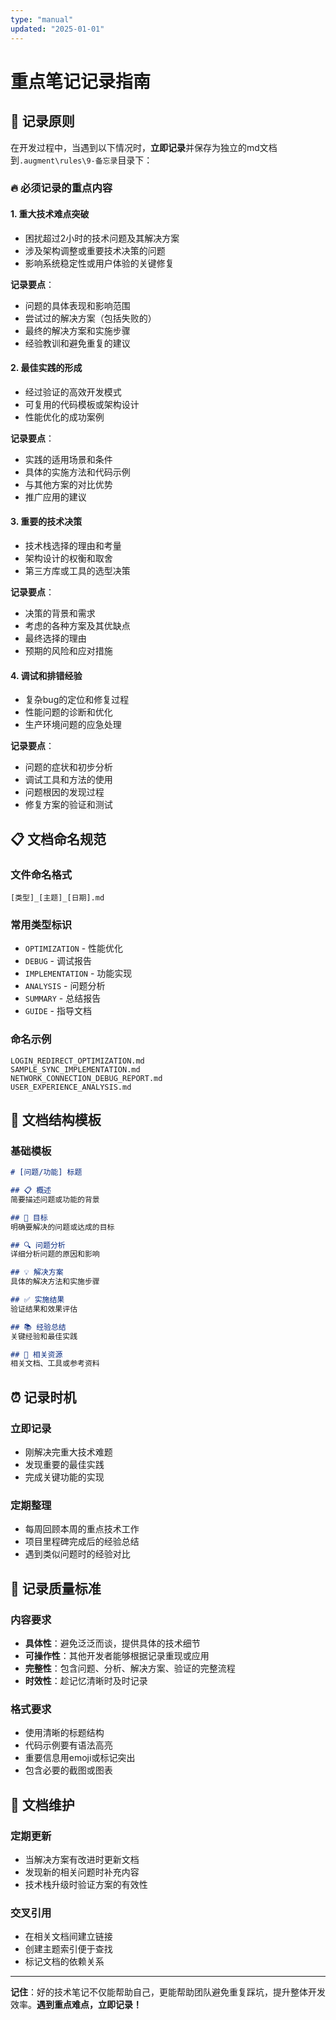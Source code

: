 ```yaml
---
type: "manual"
updated: "2025-01-01"
---
```


# 重点笔记记录指南

## 📝 记录原则

在开发过程中，当遇到以下情况时，**立即记录**并保存为独立的md文档到`.augment\rules\9-备忘录`目录下：

### 🔥 必须记录的重点内容

#### 1. **重大技术难点突破**
- 困扰超过2小时的技术问题及其解决方案
- 涉及架构调整或重要技术决策的问题
- 影响系统稳定性或用户体验的关键修复

**记录要点**：
- 问题的具体表现和影响范围
- 尝试过的解决方案（包括失败的）
- 最终的解决方案和实施步骤
- 经验教训和避免重复的建议

#### 2. **最佳实践的形成**
- 经过验证的高效开发模式
- 可复用的代码模板或架构设计
- 性能优化的成功案例

**记录要点**：
- 实践的适用场景和条件
- 具体的实施方法和代码示例
- 与其他方案的对比优势
- 推广应用的建议

#### 3. **重要的技术决策**
- 技术栈选择的理由和考量
- 架构设计的权衡和取舍
- 第三方库或工具的选型决策

**记录要点**：
- 决策的背景和需求
- 考虑的各种方案及其优缺点
- 最终选择的理由
- 预期的风险和应对措施

#### 4. **调试和排错经验**
- 复杂bug的定位和修复过程
- 性能问题的诊断和优化
- 生产环境问题的应急处理

**记录要点**：
- 问题的症状和初步分析
- 调试工具和方法的使用
- 问题根因的发现过程
- 修复方案的验证和测试

## 📋 文档命名规范

### 文件命名格式
```
[类型]_[主题]_[日期].md
```

### 常用类型标识
- `OPTIMIZATION` - 性能优化
- `DEBUG` - 调试报告
- `IMPLEMENTATION` - 功能实现
- `ANALYSIS` - 问题分析
- `SUMMARY` - 总结报告
- `GUIDE` - 指导文档

### 命名示例
```
LOGIN_REDIRECT_OPTIMIZATION.md
SAMPLE_SYNC_IMPLEMENTATION.md
NETWORK_CONNECTION_DEBUG_REPORT.md
USER_EXPERIENCE_ANALYSIS.md
```

## 📄 文档结构模板

### 基础模板
```markdown
# [问题/功能] 标题

## 📋 概述
简要描述问题或功能的背景

## 🎯 目标
明确要解决的问题或达成的目标

## 🔍 问题分析
详细分析问题的原因和影响

## 💡 解决方案
具体的解决方法和实施步骤

## ✅ 实施结果
验证结果和效果评估

## 📚 经验总结
关键经验和最佳实践

## 🔗 相关资源
相关文档、工具或参考资料
```

## ⏰ 记录时机

### 立即记录
- 刚解决完重大技术难题
- 发现重要的最佳实践
- 完成关键功能的实现

### 定期整理
- 每周回顾本周的重点技术工作
- 项目里程碑完成后的经验总结
- 遇到类似问题时的经验对比

## 🎯 记录质量标准

### 内容要求
- **具体性**：避免泛泛而谈，提供具体的技术细节
- **可操作性**：其他开发者能够根据记录重现或应用
- **完整性**：包含问题、分析、解决方案、验证的完整流程
- **时效性**：趁记忆清晰时及时记录

### 格式要求
- 使用清晰的标题结构
- 代码示例要有语法高亮
- 重要信息用emoji或标记突出
- 包含必要的截图或图表

## 🔄 文档维护

### 定期更新
- 当解决方案有改进时更新文档
- 发现新的相关问题时补充内容
- 技术栈升级时验证方案的有效性

### 交叉引用
- 在相关文档间建立链接
- 创建主题索引便于查找
- 标记文档的依赖关系

---

**记住**：好的技术笔记不仅能帮助自己，更能帮助团队避免重复踩坑，提升整体开发效率。**遇到重点难点，立即记录！**